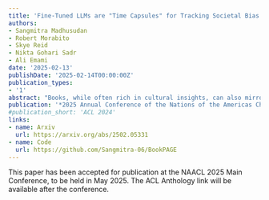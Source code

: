 ```yaml
---
title: 'Fine-Tuned LLMs are "Time Capsules" for Tracking Societal Bias Through Books'
authors:
- Sangmitra Madhusudan
- Robert Morabito
- Skye Reid
- Nikta Gohari Sadr
- Ali Emami
date: '2025-02-13'
publishDate: '2025-02-14T00:00:00Z'
publication_types:
- '1'
abstract: "Books, while often rich in cultural insights, can also mirror societal biases of their eras - biases that Large Language Models (LLMs) may learn and perpetuate during training. We introduce a novel method to trace and quantify these biases using fine-tuned LLMs. We develop BookPAGE, a corpus comprising 593 fictional books across seven decades (1950-2019), to track bias evolution. By fine-tuning LLMs on books from each decade and using targeted prompts, we examine shifts in biases related to gender, sexual orientation, race, and religion. Our findings indicate that LLMs trained on decade-specific books manifest biases reflective of their times, with both gradual trends and notable shifts. For example, model responses showed a progressive increase in the portrayal of women in leadership roles (from 8% to 22%) from the 1950s to 2010s, with a significant uptick in the 1990s (from 4% to 12%), possibly aligning with third-wave feminism. Same-sex relationship references increased markedly from the 1980s to 2000s (from 0% to 10%), mirroring growing LGBTQ+ visibility. Concerningly, negative portrayals of Islam rose sharply in the 2000s (26% to 38%), likely reflecting post-9/11 sentiments. Importantly, we demonstrate that these biases stem mainly from the books' content and not the models' architecture or initial training. Our study offers a new perspective on societal bias trends by bridging AI, literary studies, and social science research."
publication: '*2025 Annual Conference of the Nations of the Americas Chapter of the Association for Computational Linguistics **(NAACL 2025)***'
#publication_short: 'ACL 2024'
links:
- name: Arxiv
  url: https://arxiv.org/abs/2502.05331
- name: Code
  url: https://github.com/Sangmitra-06/BookPAGE
---
```


This paper has been accepted for publication at the NAACL 2025 Main Conference, to be held in May 2025. The ACL Anthology link will be available after the conference.